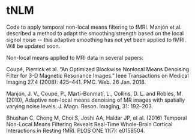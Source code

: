 # tNLM
Code to apply temporal non-local means filtering to fMRI.  Manjón et al. described a method to adapt the smoothing strength based on the local signol noise -- this adaptive smoothing has not yet been applied to fMRI.  Will be updated soon.

Non-local means applied to MRI data in several papers:

Coupé, Pierrick et al. “An Optimized Blockwise Nonlocal Means Denoising Filter for 3-D Magnetic Resonance Images.” Ieee Transactions on Medical Imaging 27.4 (2008): 425–441. PMC. Web. 26 Jan. 2018.

Manjón, J. V., Coupé, P., Martí-Bonmatí, L., Collins, D. L. and Robles, M. (2010), Adaptive non-local means denoising of MR images with spatially varying noise levels. J. Magn. Reson. Imaging, 31: 192–203.

Bhushan C, Chong M, Choi S, Joshi AA, Haldar JP, et al. (2016) Temporal Non-Local Means Filtering Reveals Real-Time Whole-Brain Cortical Interactions in Resting fMRI. PLOS ONE 11(7): e0158504.
